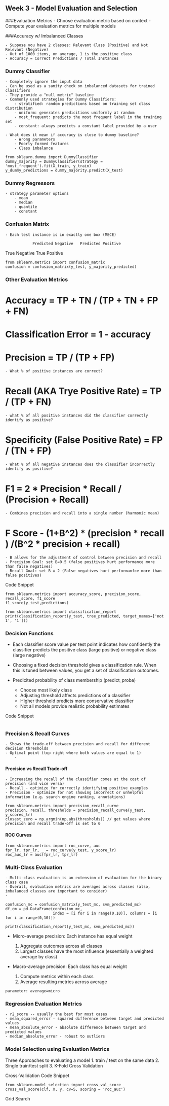 ## Week 3 - Model Evaluation and Selection


###Evaluation Metrics
	- Choose evaluation metric based on context
	- Compute your evaluation metrics for multiple models

###Accuracy w/ Imbalanced Classes

	- Suppose you have 2 classes: Relevant Class (Positive) and Not Relevant (Negative)
	- Out of 1000 items, on average, 1 is the positive class
	- Accuracy = Correct Predictions / Total Instances



### Dummy Classifier

	- Completely ignore the input data
	- Can be used as a sanity check on imbalanced datasets for trained classifiers
	- They provide a "null metric" baseline 
	- Commonly used strategies for Dummy Classifiers:
		- stratified: random predictions based on training set class distribution
		- uniform: generates predicitions uniformly at random
		- most_frequent: predicts the most frequent label in the training set 
		- constant: always predicts a constant label provided by a user

	- What does it mean if accuracy is close to dummy baseline?
		- Wrong parameters
		- Poorly formed features
		- Class imbalance

```
from sklearn.dummy import DummyClassifier
dummy_majority = DummyClassifier(strategy = 'most_frequent').fit(X_train, y_train)
y_dummy_predictions = dummy_majority.predict(X_test)
```

### Dummy Regressors
	- strategy parameter options
		- mean
		- median
		- quantile
		- constant


### Confusion Matrix
	- Each test instance is in exactly one box (MECE)

				Predicted Negative   Predicted Positive
True Negative
True Positive


```
from sklearn.metrics import confusion_matrix
confusion = confusion_matrix(y_test, y_majority_predicted)
```

### Other Evaluation Metrics
# Accuracy = TP + TN / (TP + TN + FP + FN)
# Classification Error = 1 - accuracy
# Precision = TP / (TP + FP)
	- What % of positive instances are correct?
# Recall (AKA Trye Positive Rate) = TP / (TP + FN)
	- what % of all positive instances did the classifier correctly identify as positive?

# Specificity (False Positive Rate) = FP / (TN + FP)
	- What % of all negative instances does the classifier incorrectly identify as positive?

# F1 = 2 * Precision * Recall / (Precision + Recall) 
	- Combines precision and recall into a single number (harmonic mean)

# F Score - (1+B^2) * (precision * recall ) /(B^2 * precision + recall)
	- B allows for the adjustment of control between precision and recall
	- Precision Goal: set B=0.5 (false positives hurt performance more than false negatives)
	- Recall Goal: set B = 2 (False negatives hurt performanfce more than false positives)


Code Snippet
```
from sklearn.metrics import accuracy_score, precision_score, recall_score, f1_score
f1_score(y_test,predictions)

from sklearn.metrics import classification_report
print(classification_report(y_test, tree_predicted, target_names=['not 1', '1']))
```


### Decision Functions

- Each classifier score value per test point indicates how confidently the classifier predicts the positive class (large positive) or negative class (large negative)
- Choosing a fixed decision threshold gives a classification rule. When this is tuned between values, you get a set of classification outcomes.

- Predicited probability of class membership (predict_proba)
	- Choose most likely class
	- Adjusting threshold affects predictions of a classifier
	- Higher threshold predicts more conservative classifier
	- Not all models provide realistic probability estimates


Code Snippet
```
```



### Precision & Recall Curves

	- Shows the trade-off between precision and recall for different decision thresholds
	- Optimal point (top right where both values are equal to 1)
		-


#### Precision vs Recall Trade-off
	- Increasing the recall of the classifier comes at the cost of precision (and vice versa)
	- Recall - optimize for correctly identifying positive examples
	- Precision - optimize for not showing incorrect or unhelpful information (e.g. search engine ranking, annotations)


```
from sklearn.metrics import precision_recall_curve
precision, recall, thresholds = precision_recall_curve(y_test, y_scores_lr)
closest_zero = np.argmin(np.abs(thresholds)) // get values where precision and recall trade-off is set to 0
```


#### ROC Curves


```
from sklearn.metrics import roc_curve, auc
fpr_lr, tpr_lr, _ = roc_curve(y_test, y_score_lr)
roc_auc_lr = auc(fpr_lr, tpr_lr)
```


### Multi-Class Evaluation

	- Multi-class evaluation is an extension of evaluation for the binary class case
	- Overall, evaluation metrics are averages across classes (also, imbalanced classes are important to consider)
	- 

```
confusion_mc = confusion_matrix(y_test_mc, svm_predicted_mc)
df_cm = pd.DataFrame(confusion_mc, 
                     index = [i for i in range(0,10)], columns = [i for i in range(0,10)])

print(classification_report(y_test_mc, svm_predicted_mc))
```


- Micro-average precision: Each instance has equal weight
	1. Aggregate outcomes across all classes
	2. Largest classes have the most influence (essentially a weighted average by class)

- Macro-average precision: Each class has equal weight	
	1. Compute metrics within each class
	2. Average resulting metrics across average

`parameter: average=micro`




### Regression Evaluation Metrics

	- r2_score -- usually the best for most cases
	- mean_squared_error - squared difference between target and predicted values
	- mean_absolute_error - absolute difference between target and predicted values 
	- median_absolute_error - robust to outliers



### Model Selection using Evaluation Metrics


Three Approaches to evaluating a model
	1. train / test on the same data
	2. Single train/test split
	3. K-Fold Cross Validation


Cross-Validation Code Snippet

```
from sklearn.model_selection import cross_val_score
cross_val_score(clf, X, y, cv=5, scoring = 'roc_auc')
```


Grid Search







